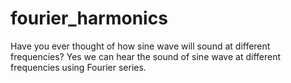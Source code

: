 # fourier_harmonics
Have you ever thought of how sine wave will sound at different frequencies? Yes we can hear the sound of sine wave at different frequencies using Fourier series.
